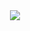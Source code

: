 <div align="center" style="color:red">
 <img src="https://avatars2.githubusercontent.com/u/16360081?s=460&u=65967f70573e15538079f1f88842bbde223a9033&v=4">
 <h4 style="color:red;>Surasak Sincharoen</h4>
 <h5>Code every time Bug everywhere</h5>
</div>
